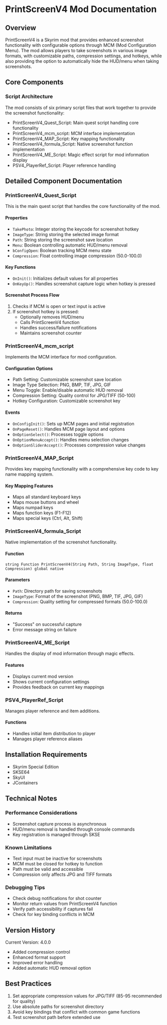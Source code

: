 # PrintScreenV4 Mod Documentation

## Overview
PrintScreenV4 is a Skyrim mod that provides enhanced screenshot functionality with configurable options through MCM (Mod Configuration Menu). The mod allows players to take screenshots in various image formats, with customizable paths, compression settings, and hotkeys, while also providing the option to automatically hide the HUD/menu when taking screenshots.

## Core Components

### Script Architecture
The mod consists of six primary script files that work together to provide the screenshot functionality:
- PrintScreenV4_Quest_Script: Main quest script handling core functionality
- PrintScreenV4_mcm_script: MCM interface implementation
- PrintScreenV4_MAP_Script: Key mapping functionality
- PrintScreenV4_formula_Script: Native screenshot function implementation
- PrintScreenV4_ME_Script: Magic effect script for mod information display
- PSV4_PlayerRef_Script: Player reference handling

## Detailed Component Documentation

### PrintScreenV4_Quest_Script
This is the main quest script that handles the core functionality of the mod.

#### Properties
- `TakePhoto`: Integer storing the keycode for screenshot hotkey
- `ImageType`: String storing the selected image format
- `Path`: String storing the screenshot save location
- `Menu`: Boolean controlling automatic HUD/menu removal
- `bConfigOpen`: Boolean tracking MCM menu state
- `Compression`: Float controlling image compression (50.0-100.0)

#### Key Functions
- `OnInit()`: Initializes default values for all properties
- `OnKeyUp()`: Handles screenshot capture logic when hotkey is pressed

#### Screenshot Process Flow
1. Checks if MCM is open or text input is active
2. If screenshot hotkey is pressed:
   - Optionally removes HUD/menu
   - Calls PrintScreenV4 function
   - Handles success/failure notifications
   - Maintains screenshot counter

### PrintScreenV4_mcm_script
Implements the MCM interface for mod configuration.

#### Configuration Options
- Path Setting: Customizable screenshot save location
- Image Type Selection: PNG, BMP, TIF, JPG, GIF
- Menu Toggle: Enable/disable automatic HUD removal
- Compression Setting: Quality control for JPG/TIFF (50-100)
- Hotkey Configuration: Customizable screenshot key

#### Events
- `OnConfigInit()`: Sets up MCM pages and initial registration
- `OnPageReset()`: Handles MCM page layout and options
- `OnOptionSelect()`: Processes toggle options
- `OnOptionMenuAccept()`: Handles menu selection changes
- `OnOptionSliderAccept()`: Processes compression value changes

### PrintScreenV4_MAP_Script
Provides key mapping functionality with a comprehensive key code to key name mapping system.

#### Key Mapping Features
- Maps all standard keyboard keys
- Maps mouse buttons and wheel
- Maps numpad keys
- Maps function keys (F1-F12)
- Maps special keys (Ctrl, Alt, Shift)

### PrintScreenV4_formula_Script
Native implementation of the screenshot functionality.

#### Function
```papyrus
string Function PrintScreenV4(String Path, String ImageType, float Compression) global native
```

#### Parameters
- `Path`: Directory path for saving screenshots
- `ImageType`: Format of the screenshot (PNG, BMP, TIF, JPG, GIF)
- `Compression`: Quality setting for compressed formats (50.0-100.0)

#### Returns
- "Success" on successful capture
- Error message string on failure

### PrintScreenV4_ME_Script
Handles the display of mod information through magic effects.

#### Features
- Displays current mod version
- Shows current configuration settings
- Provides feedback on current key mappings

### PSV4_PlayerRef_Script
Manages player reference and item additions.

#### Functions
- Handles initial item distribution to player
- Manages player reference aliases

## Installation Requirements
- Skyrim Special Edition
- SKSE64
- SkyUI
- JContainers

## Technical Notes

### Performance Considerations
- Screenshot capture process is asynchronous
- HUD/menu removal is handled through console commands
- Key registration is managed through SKSE

### Known Limitations
- Text input must be inactive for screenshots
- MCM must be closed for hotkey to function
- Path must be valid and accessible
- Compression only affects JPG and TIFF formats

### Debugging Tips
- Check debug notifications for shot counter
- Monitor return values from PrintScreenV4 function
- Verify path accessibility if captures fail
- Check for key binding conflicts in MCM

## Version History
Current Version: 4.0.0
- Added compression control
- Enhanced format support
- Improved error handling
- Added automatic HUD removal option

## Best Practices
1. Set appropriate compression values for JPG/TIFF (85-95 recommended for quality)
2. Use absolute paths for screenshot directory
3. Avoid key bindings that conflict with common game functions
4. Test screenshot path before extended use
